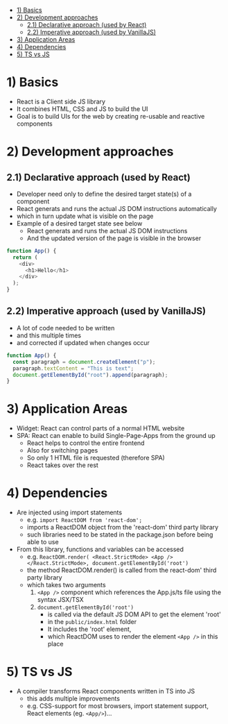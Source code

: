 - [1) Basics](#1-basics)
- [2) Development approaches](#2-development-approaches)
  - [2.1) Declarative approach (used by React)](#21-declarative-approach-used-by-react)
  - [2.2) Imperative approach (used by VanillaJS)](#22-imperative-approach-used-by-vanillajs)
- [3) Application Areas](#3-application-areas)
- [4) Dependencies](#4-dependencies)
- [5) TS vs JS](#5-ts-vs-js)

# 1) Basics

- React is a Client side JS library
- It combines HTML, CSS and JS to build the UI
- Goal is to build UIs for the web by creating re-usable and reactive components

# 2) Development approaches

## 2.1) Declarative approach (used by React)

- Developer need only to define the desired target state(s) of a component
- React generats and runs the actual JS DOM instructions automatically
- which in turn update what is visible on the page
- Example of a desired target state see below
  - React generats and runs the actual JS DOM instructions
  - And the updated version of the page is visible in the browser

```javascript
function App() {
  return (
    <div>
      <h1>Hello</h1>
    </div>
  );
}
```

## 2.2) Imperative approach (used by VanillaJS)

- A lot of code needed to be written
- and this multiple times
- and corrected if updated when changes occur

```javascript
function App() {
  const paragraph = document.createElement("p");
  paragraph.textContent = "This is text";
  document.getElementById("root").append(paragraph);
}
```

# 3) Application Areas

- Widget: React can control parts of a normal HTML website
- SPA: React can enable to build Single-Page-Apps from the ground up
  - React helps to control the entire frontend
  - Also for switching pages
  - So only 1 HTML file is requested (therefore SPA)
  - React takes over the rest

# 4) Dependencies

- Are injected using import statements
  - e.g. `import ReactDOM from 'react-dom';`
  - imports a ReactDOM object from the 'react-dom' third party library
  - such libraries need to be stated in the package.json before being able to use
- From this library, functions and variables can be accessed
  - e.g. `ReactDOM.render( <React.StrictMode> <App /> </React.StrictMode>, document.getElementById('root')`
  - the method ReactDOM.render() is called from the react-dom' third party library
  - which takes two arguments
    1. `<App />` component which references the App.js/ts file using the syntax JSX/TSX
    2. `document.getElementById('root')`
       - is called via the default JS DOM API to get the element 'root'
       - in the `public/index.html` folder
       - It includes the 'root' element,
       - which ReactDOM uses to render the element `<App />` in this place

# 5) TS vs JS

- A compiler transforms React components written in TS into JS
  - this adds multiple improvements
  - e.g. CSS-support for most browsers, import statement support, React elements (eg. `<App/>`)...

